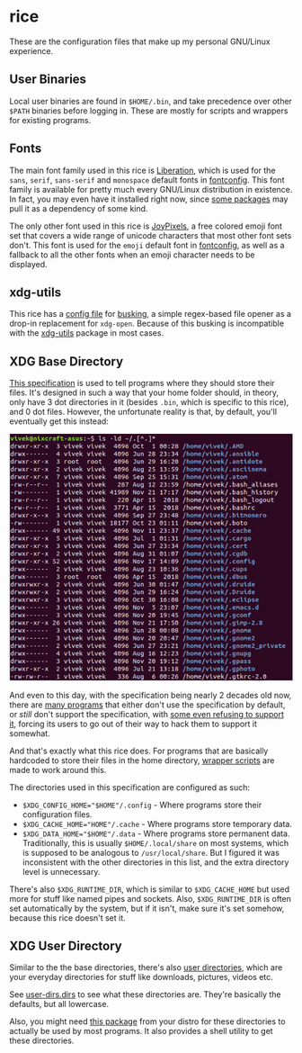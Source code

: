 # rice

These are the configuration files that make up my personal GNU/Linux experience.

## User Binaries

Local user binaries are found in `$HOME/.bin`, and take precedence over other `$PATH` binaries before logging in. These are mostly for scripts and wrappers for existing programs.

## Fonts

The main font family used in this rice is [Liberation](https://en.wikipedia.org/wiki/Liberation_fonts), which is used for the `sans`, `serif`, `sans-serif` and `monospace` default fonts in [fontconfig](.config/fontconfig/fonts.conf). This font family is available for pretty much every GNU/Linux distribution in existence. In fact, you may even have it installed right now, since [some packages](https://www.archlinux.org/packages/community/any/ttf-liberation) may pull it as a dependency of some kind.

The only other font used in this rice is [JoyPixels](https://www.joypixels.com/), a free colored emoji font set that covers a wide range of unicode characters that most other font sets don't. This font is used for the `emoji` default font in [fontconfig](.config/fontconfig/fonts.conf), as well as a fallback to all the other fonts when an emoji character needs to be displayed.

## xdg-utils

This rice has a [config file](.config/busking/config) for [busking](https://github.com/supplantr/busking), a simple regex-based file opener as a drop-in replacement for `xdg-open`. Because of this busking is incompatible with the [xdg-utils](use://www.archlinux.org/packages/extra/x86_64/xdg-utils/) package in most cases.

## XDG Base Directory

[This specification](https://specifications.freedesktop.org/basedir-spec/basedir-spec-latest.html) is used to tell programs where they should store their files. It's designed in such a way that your home folder should, in theory, only have 3 dot directories in it (besides `.bin`, which is specific to this rice), and 0 dot files. However, the unfortunate reality is that, by default, you'll eventually get this instead:

<img src=readme/dotfilehell.webp>

And even to this day, with the specification being nearly 2 decades old now, there are [many programs](https://wiki.archlinux.org/index.php/XDG_Base_Directory#Support) that either don't use the specification by default, or *still* don't support the specification, with [some even refusing to support it](https://bugzilla.mindrot.org/show_bug.cgi?id=2050), forcing its users to go out of their way to hack them to support it somewhat.

And that's exactly what this rice does. For programs that are basically hardcoded to store their files in the home directory, [wrapper scripts](.bin) are made to work around this.

The directories used in this specification are configured as such:

+ `$XDG_CONFIG_HOME="$HOME"/.config` - Where programs store their configuration files.
+ `$XDG_CACHE_HOME="HOME"/.cache` - Where programs store temporary data.
+ `$XDG_DATA_HOME="$HOME"/.data` - Where programs store permanent data. Traditionally, this is usually `$HOME/.local/share` on most systems, which is supposed to be analogous to `/usr/local/share`. But I figured it was inconsistent with the other directories in this list, and the extra directory level is unnecessary.

There's also `$XDG_RUNTIME_DIR`, which is similar to `$XDG_CACHE_HOME` but used more for stuff like named pipes and sockets. Also, `$XDG_RUNTIME_DIR` is often set automatically by the system, but if it isn't, make sure it's set somehow, because this rice doesn't set it.

## XDG User Directory

Similar to the the base directories, there's also [user directories](https://www.freedesktop.org/wiki/Software/xdg-user-dirs/), which are your everyday directories for stuff like downloads, pictures, videos etc.

See [user-dirs.dirs](.config/user-dirs.dirs) to see what these directories are. They're basically the defaults, but all lowercase.

Also, you might need [this package](use://www.archlinux.org/packages/extra/x86_64/xdg-user-dirs/) from your distro for these directories to actually be used by most programs. It also provides a shell utility to get these directories.
